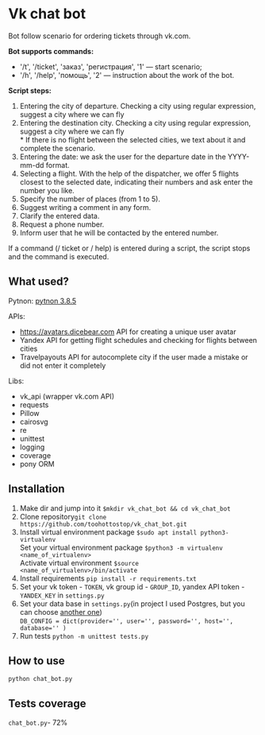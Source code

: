 # Vk chat bot
Bot follow scenario for ordering tickets through vk.com.  

**Bot supports commands:**
- '/t', '/ticket', 'заказ', 'регистрация', '1'  — start scenario;
- '/h', '/help', 'помощь', '2' — instruction about the work of the bot.

**Script steps:**  
1. Entering the city of departure. Checking a city using regular expression, suggest a city where we can fly
2. Entering the destination city. Checking a city using regular expression, suggest a city where we can fly  
        * If there is no flight between the selected cities, we text about it and complete the scenario.
3. Entering the date: we ask the user for the departure date in the YYYY-mm-dd format.
4. Selecting a flight. With the help of the dispatcher, we offer 5 flights closest to the selected date, 
        indicating their numbers and ask enter the number you like.
5. Specify the number of places (from 1 to 5).
6. Suggest writing a comment in any form.
7. Clarify the entered data.
8. Request a phone number.
9. Inform user that he will be contacted by the entered number.

If a command (/ ticket or / help) is entered during a script, the script stops and the command is executed.
## What used?
Pytnon:
[pytnon 3.8.5](https://www.python.org/downloads/release/python-385/)  

APIs:
- https://avatars.dicebear.com API for creating a unique user avatar
- Yandex API for getting flight schedules and checking for flights between cities
- Travelpayouts API for autocomplete city if the user made a mistake or did not enter it completely 

Libs:  
- vk_api (wrapper vk.com API)
- requests
- Pillow
- cairosvg
- re
- unittest
- logging
- coverage
- pony ORM
## Installation
1. Make dir and jump into it `$mkdir vk_chat_bot && cd vk_chat_bot`
2. Clone repository`git clone https://github.com/toohottostop/vk_chat_bot.git`
3. Install virtual environment package `$sudo apt install python3-virtualenv`    
Set your virtual environment package `$python3 -m virtualenv <name_of_virtualenv>`  
Activate virtual environment `$source <name_of_virtualenv>/bin/activate`
4. Install requirements `pip install -r requirements.txt`
5. Set your vk token - `TOKEN`, vk group id - `GROUP_ID`, yandex API token - `YANDEX_KEY` in `settings.py`
6. Set your data base in `settings.py`(in project I used Postgres, but you can choose [another one](http://docs.peewee-orm.com/en/latest/peewee/database.html#initializing-a-database))  
`DB_CONFIG = dict(provider='',
                 user='',
                 password='',
                 host='',
                 database=''
                 )`
7. Run tests `python -m unittest tests.py`
## How to use  
`python chat_bot.py`
## Tests coverage
`chat_bot.py`- 72%
